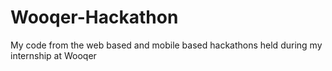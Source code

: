 # Wooqer-Hackathon
My code from the web based and mobile based hackathons held during my internship at Wooqer

